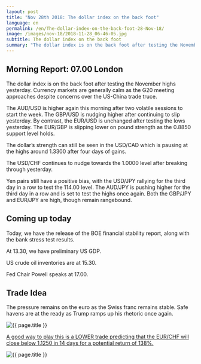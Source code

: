 ```yaml
---
layout: post
title: "Nov 28th 2018: The dollar index on the back foot"
language: en
permalink: /en/The-dollar-index-on-the-back-foot-28-Nov-18/
image: /images/nov-18/2018-11-28_06-46-05.jpg
subtitle: The dollar index on the back foot
summary: "The dollar index is on the back foot after testing the November highs yesterday. Currency markets are generally calm as the G20 meeting approaches despite concerns over the US-China trade truce"
---
```

## Morning Report: 07.00 London

The dollar index is on the back foot after testing the November highs yesterday. Currency markets are generally calm as the G20 meeting approaches despite concerns over the US-China trade truce. 

The AUD/USD is higher again this morning after two volatile sessions to start the week. The GBP/USD is nudging higher after continuing to slip yesterday. By contrast, the EUR/USD is unchanged after testing the lows yesterday. The EUR/GBP is slipping lower on pound strength as the 0.8850 support level holds. 

The dollar’s strength can still be seen in the USD/CAD which is pausing at the highs around 1.3300 after four days of gains. 

The USD/CHF continues to nudge towards the 1.0000 level after breaking through yesterday. 

Yen pairs still have a positive bias, with the USD/JPY rallying for the third day in a row to test the 114.00 level. The AUD/JPY is pushing higher for the third day in a row and is set to test the highs once again. Both the GBP/JPY and EUR/JPY are high, though remain rangebound. 

## Coming up today

Today, we have the release of the BOE financial stability report, along with the bank stress test results. 

At 13.30, we have preliminary US GDP. 

US crude oil inventories are at 15.30. 

Fed Chair Powell speaks at 17.00. 

## Trade Idea

The pressure remains on the euro as the Swiss franc remains stable. Safe havens are at the ready as Trump ramps up his rhetoric once again.

<img class="post-image" src="{{ site.url }}/images/nov-18/2018-11-28_06-46-05.jpg" alt="{{ page.title }}" title="{{ page.title }}">

<a href="%LINK%%?currency=GBP&market=forex&underlying=frxEURCHF&formname=higherlower&duration_amount=14&duration_units=d&amount=10&amount_type=stake&expiry_type=duration&barrier=1.1250" target="_blank" rel="noopener noreferrer nofollow">A good way to play this is a LOWER trade predicting that the EUR/CHF will close below 1.1250 in 14 days for a potential return of 138%.</a>

<img class="post-image" src="{{ site.url }}/images/nov-18/2018-11-28_06-50-00.jpg" alt="{{ page.title }}" title="{{ page.title }}">